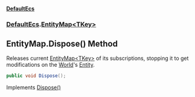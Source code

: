 #### [DefaultEcs](DefaultEcs.md 'DefaultEcs')
### [DefaultEcs](DefaultEcs.md#DefaultEcs 'DefaultEcs').[EntityMap&lt;TKey&gt;](EntityMap_TKey_.md 'DefaultEcs.EntityMap<TKey>')

## EntityMap<TKey>.Dispose() Method

Releases current [EntityMap&lt;TKey&gt;](EntityMap_TKey_.md 'DefaultEcs.EntityMap<TKey>') of its subscriptions, stopping it to get modifications on the [World](World.md 'DefaultEcs.World')'s [Entity](Entity.md 'DefaultEcs.Entity').

```csharp
public void Dispose();
```

Implements [Dispose()](https://docs.microsoft.com/en-us/dotnet/api/System.IDisposable.Dispose 'System.IDisposable.Dispose')